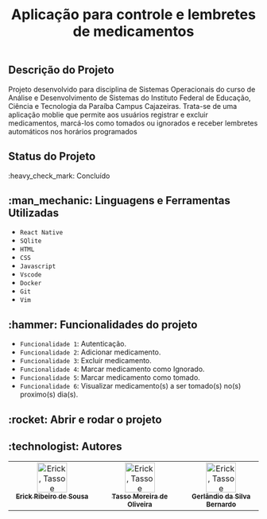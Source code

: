 <h1 align="center">Aplicação para controle e lembretes de medicamentos</h1>
<div align="center">
  <img src="" />
</div>
<div>
  <h2>Descrição do Projeto</h2>
  <p>
    Projeto desenvolvido para disciplina de Sistemas Operacionais do curso de Análise e Desenvolvimento de Sistemas do Instituto Federal de Educação, Ciência e Tecnologia da Paraíba Campus Cajazeiras. Trata-se de uma aplicação moblie que permite aos usuários registrar e excluir medicamentos, marcá-los como tomados ou ignorados e receber lembretes automáticos nos horários programados
  </p>
  <h2>Status do Projeto</h2>
  <p>:heavy_check_mark: Concluído </p>

  <h2>:man_mechanic: Linguagens e Ferramentas Utilizadas</h2>

- ``React Native``
- ``SQlite``
- ``HTML``
- ``CSS``
- ``Javascript``
- ``Vscode``
- ``Docker``
- ``Git``
- ``Vim``
<h2>:hammer: Funcionalidades do projeto</h2>
  
  - `Funcionalidade 1`: Autenticação.
  - `Funcionalidade 2`: Adicionar medicamento.
  - `Funcionalidade 3`: Excluir medicamento.
  - `Funcionalidade 4`: Marcar medicamento como Ignorado.
  - `Funcionalidade 5`: Marcar medicamento como tomado.
  - `Funcionalidade 6`: Visualizar medicamento(s) a ser tomado(s) no(s) proximo(s) dia(s).

 <h2>:rocket: Abrir e rodar o projeto</h2>
 
<h2> :technologist:  Autores</h2>
  <table >
  <tbody>
    <tr>
      <td align="center" valign="top" width="35%">
        <a href="https://github.com/ericksjp">
          <img src="https://avatars.githubusercontent.com/u/126838970?v=4" width="60px;" alt="Erick, Tasso e Gerlandio"/>
          <br/>
          <sub>
            <b>Erick Ribeiro de Sousa</b>
          </sub>
        </a>
      </td>
      <td align="center" valign="top" width="35%" >
        <a href="https://github.com/tassomoreira">
          <img src="https://avatars.githubusercontent.com/u/99520151?v=4" width="60px;" alt="Erick, Tasso e Gerlandio"/>
          <br/>
          <sub>
            <b>Tasso Moreira de Oliveira</b>
          </sub>
        </a>
      </td>
        <td align="center" valign="top" width="35%">
        <a href="https://github.com/GerlandioBernardo">
          <img src="https://avatars.githubusercontent.com/u/126838970?v=4" width="60px;" alt="Erick, Tasso e Gerlandio" />
          <br/>
          <sub>
            <b>Gerlândio da Silva Bernardo</b>
          </sub>
        </a>
      </td>
    </tr>
  </tbody>
</table>
 </div>



